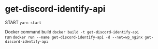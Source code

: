 # get-discord-identify-api

START
`yarn start`

Docker command
build `docker build -t get-discord-identify-api`  
run `docker run --name get-discord-identify-api -d --net=wp_nginx get-discord-identify-api`

